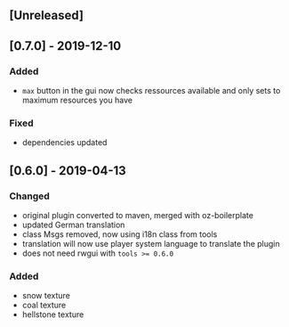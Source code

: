 ## [Unreleased]

## [0.7.0] - 2019-12-10
### Added
- `max` button in the gui now checks ressources available and only sets to maximum resources you have
### Fixed
- dependencies updated

## [0.6.0] - 2019-04-13
### Changed
- original plugin converted to maven, merged with oz-boilerplate
- updated German translation
- class Msgs removed, now using i18n class from tools
- translation will now use player system language to translate the plugin
- does not need rwgui with `tools >= 0.6.0`
### Added
- snow texture
- coal texture
- hellstone texture
